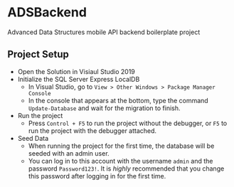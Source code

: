 # ADSBackend
Advanced Data Structures mobile API backend boilerplate project

## Project Setup
- Open the Solution in Visiaul Studio 2019
- Initialize the SQL Server Express LocalDB
  - In Visual Studio, go to `View > Other Windows > Package Manager Console`
  - In the console that appears at the bottom, type the command `Update-Database` and wait for the migration to finish.
- Run the project
  - Press `Control + F5` to run the project without the debugger, or `F5` to run the project with the debugger attached.
- Seed Data
  - When running the project for the first time, the database will be seeded with an admin user.
  - You can log in to this account with the username `admin` and the password `Password123!`. It is _highly_ recommended that you change this password after logging in for the first time.
